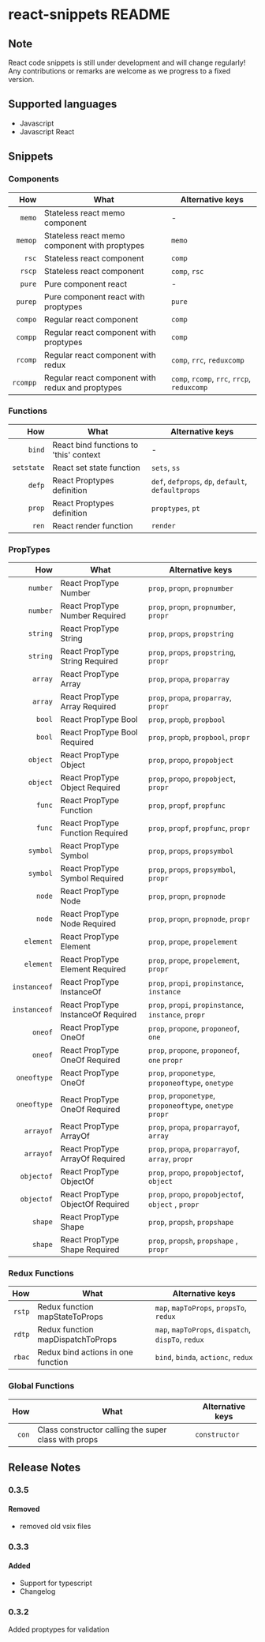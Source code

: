 # react-snippets README

## Note

React code snippets is still under development and will change regularly! Any
contributions or remarks are welcome as we progress to a fixed version.

## Supported languages

- Javascript
- Javascript React

## Snippets

### Components

|      How | What                                             | Alternative keys                            |
| -------: | ------------------------------------------------ | ------------------------------------------- |
|   `memo` | Stateless react memo component                   | -                                           |
|  `memop` | Stateless react memo component with proptypes    | `memo`                                      |
|    `rsc` | Stateless react component                        | `comp`                                      |
|   `rscp` | Stateless react component                        | `comp`, `rsc`                               |
|   `pure` | Pure component react                             | -                                           |
|  `purep` | Pure component react with proptypes              | `pure`                                      |
|  `compo` | Regular react component                          | `comp`                                      |
|  `compp` | Regular react component with proptypes           | `comp`                                      |
|  `rcomp` | Regular react component with redux               | `comp`, `rrc`, `reduxcomp`                  |
| `rcompp` | Regular react component with redux and proptypes | `comp`, `rcomp`, `rrc`, `rrcp`, `reduxcomp` |

### Functions

|        How | What                                   | Alternative keys                                   |
| ---------: | -------------------------------------- | -------------------------------------------------- |
|     `bind` | React bind functions to 'this' context | -                                                  |
| `setstate` | React set state function               | `sets`, `ss`                                       |
|     `defp` | React Proptypes definition             | `def`, `defprops`, `dp`, `default`, `defaultprops` |
|     `prop` | React Proptypes definition             | `proptypes`, `pt`                                  |
|      `ren` | React render function                  | `render`                                           |

### PropTypes

|          How | What                               | Alternative keys                                          |
| -----------: | ---------------------------------- | --------------------------------------------------------- |
|     `number` | React PropType Number              | `prop`, `propn`, `propnumber`                             |
|     `number` | React PropType Number Required     | `prop`, `propn`, `propnumber`, `propr`                    |
|     `string` | React PropType String              | `prop`, `props`, `propstring`                             |
|     `string` | React PropType String Required     | `prop`, `props`, `propstring`, `propr`                    |
|      `array` | React PropType Array               | `prop`, `propa`, `proparray`                              |
|      `array` | React PropType Array Required      | `prop`, `propa`, `proparray`, `propr`                     |
|       `bool` | React PropType Bool                | `prop`, `propb`, `propbool`                               |
|       `bool` | React PropType Bool Required       | `prop`, `propb`, `propbool`, `propr`                      |
|     `object` | React PropType Object              | `prop`, `propo`, `propobject`                             |
|     `object` | React PropType Object Required     | `prop`, `propo`, `propobject`, `propr`                    |
|       `func` | React PropType Function            | `prop`, `propf`, `propfunc`                               |
|       `func` | React PropType Function Required   | `prop`, `propf`, `propfunc`, `propr`                      |
|     `symbol` | React PropType Symbol              | `prop`, `props`, `propsymbol`                             |
|     `symbol` | React PropType Symbol Required     | `prop`, `props`, `propsymbol`, `propr`                    |
|       `node` | React PropType Node                | `prop`, `propn`, `propnode`                               |
|       `node` | React PropType Node Required       | `prop`, `propn`, `propnode`, `propr`                      |
|    `element` | React PropType Element             | `prop`, `prope`, `propelement`                            |
|    `element` | React PropType Element Required    | `prop`, `prope`, `propelement`, `propr`                   |
| `instanceof` | React PropType InstanceOf          | `prop`, `propi`, `propinstance`, `instance`               |
| `instanceof` | React PropType InstanceOf Required | `prop`, `propi`, `propinstance`, `instance`, `propr`      |
|      `oneof` | React PropType OneOf               | `prop`, `propone`, `proponeof`, `one`                     |
|      `oneof` | React PropType OneOf Required      | `prop`, `propone`, `proponeof`, `one` `propr`             |
|  `oneoftype` | React PropType OneOf               | `prop`, `proponetype`, `proponeoftype`, `onetype`         |
|  `oneoftype` | React PropType OneOf Required      | `prop`, `proponetype`, `proponeoftype`, `onetype` `propr` |
|    `arrayof` | React PropType ArrayOf             | `prop`, `propa`, `proparrayof`, `array`                   |
|    `arrayof` | React PropType ArrayOf Required    | `prop`, `propa`, `proparrayof`, `array`, `propr`          |
|   `objectof` | React PropType ObjectOf            | `prop`, `propo`, `propobjectof`, `object`                 |
|   `objectof` | React PropType ObjectOf Required   | `prop`, `propo`, `propobjectof`, `object` , `propr`       |
|      `shape` | React PropType Shape               | `prop`, `propsh`, `propshape`                             |
|      `shape` | React PropType Shape Required      | `prop`, `propsh`, `propshape` , `propr`                   |

### Redux Functions

|    How | What                               | Alternative keys                                   |
| -----: | ---------------------------------- | -------------------------------------------------- |
| `rstp` | Redux function mapStateToProps     | `map`, `mapToProps`, `propsTo`, `redux`            |
| `rdtp` | Redux function mapDispatchToProps  | `map`, `mapToProps`, `dispatch`, `dispTo`, `redux` |
| `rbac` | Redux bind actions in one function | `bind`, `binda`, `actionc`, `redux`                |

### Global Functions

|   How | What                                                 | Alternative keys |
| ----: | ---------------------------------------------------- | ---------------- |
| `con` | Class constructor calling the super class with props | `constructor`    |

## Release Notes

### 0.3.5

#### Removed

- removed old vsix files

### 0.3.3

#### Added

- Support for typescript
- Changelog

### 0.3.2

Added proptypes for validation
